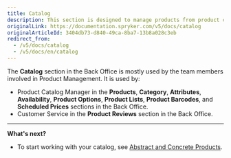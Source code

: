 ```yaml
---
title: Catalog
description: This section is designed to manage products from product creation to stock and product reviews, options, labels, relations, lists, etc in the Back Office.
originalLink: https://documentation.spryker.com/v5/docs/catalog
originalArticleId: 3404db73-d840-49ca-8ba7-13b8a028c3eb
redirect_from:
  - /v5/docs/catalog
  - /v5/docs/en/catalog
---
```


The **Catalog** section in the Back Office is mostly used by the team members involved in Product Management.
It is used by:
* Product Catalog Manager in the **Products**, **Category**, **Attributes**, **Availability**, **Product Options**, **Product Lists**, **Product Barcodes**, and **Scheduled Prices** sections in the Back Office.
* Customer Service in the **Product Reviews** section in the Back Office.



***
**What's next?**
* To start working with your catalog, see [Abstract and Concrete Products](/docs/scos/user/user-guides/{{page.version}}/back-office-user-guide/catalog/products/abstract-and-concrete-products.html).

